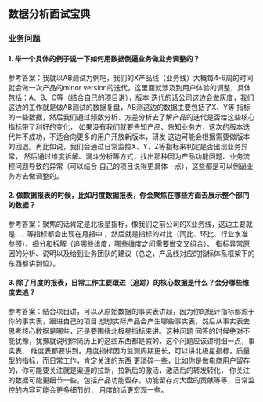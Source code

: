 ## 数据分析面试宝典

### 业务问题

#### 1. 举一个具体的例子说一下如何用数据倒逼业务做业务调整的？

参考答案：我就以AB测试为例吧，我们的X产品线（业务线）大概每4-6周的时间就会做一次产品的minor 
version的迭代，这里面就涉及到用户体验的调整，具体包括：A、B、C等（结合自己的项目讲），版本
迭代的话公司这边会做灰度，我们这边的工作就是做AB测试的数据复盘，AB测这边的数据主要包括了X、Y等
指标的一些数据，然后我们通过频数分析、方差分析去了解产品的迭代是否给这些核心指标带了利好的变化，
如果没有我们就要告知产品、告知业务方，这次的版本迭代并不成功，不适合向更多的用户开放新版本，研发
这边可能会根据需要做版本的回退。再比如说，我们会通过日常监控X、Y、Z等指标来判定是否出现业务异常，
然后通过维度拆解、漏斗分析等方式，找出那种因为产品功能问题、业务流程问题导致的异常（可以结合
自己的项目说得更具体一点），这些都是可以倒逼业务方去做调整的。

#### 2. 做数据报表的时候，比如月度数据报表，你会聚焦在哪些方面去展示整个部门的数据？

参考答案：聚焦的话肯定是北极星指标，像我们之前公司的X业务线，这边主要就是……等指标都会出现在月报中；
然后就是指标的对比（同比、环比、行业水准参照）、细分和拆解（追哪些维度，哪些维度之间需要做交叉组合）、
指标异常原因的分析、说明以及给到业务团队的建议（总之，产品线对应的指标体系框架下的东西都讲到位）。

#### 3. 除了月度的报表，日常工作主要跟进（追踪）的核心数据是什么？会分哪些维度去追？

参考答案：结合项目讲，可以从原始数据的事实表讲起，因为你的统计指标都源于你的事实表，跟进自己的项目
想想实际产品会产生哪些事实表，然后从事实表去思考核心数据是哪些，还是要围绕北极星指标来讲。这种问题
回答的时候绝对不能犹豫，犹豫就说明你简历上的这些东西都是假的，这个问题应该讲明细一点，事实表、
维度表都要讲到。月度指标因为监测周期更长，可以讲北极星指标，质量型的指标，而日常工作，肯定关注的东西
更琐碎一些，比如你是做电商用户留存的，你可能要关注就是渠道的拉新，拉新后的激活，激活后的转发转化，
你关注的数据可能更细节一些，包括产品功能留存，功能留存对大盘的贡献等等，日常监控的内容可能会更多细节的，
月度的话更宏观一些。
